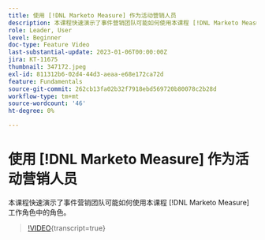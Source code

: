 ```yaml
---
title: 使用 [!DNL Marketo Measure] 作为活动营销人员
description: 本课程快速演示了事件营销团队可能如何使用本课程 [!DNL Marketo Measure] 工作角色中的角色。
role: Leader, User
level: Beginner
doc-type: Feature Video
last-substantial-update: 2023-01-06T00:00:00Z
jira: KT-11675
thumbnail: 347172.jpeg
exl-id: 811312b6-02d4-44d3-aeaa-e68e172ca72d
feature: Fundamentals
source-git-commit: 262cb13fa02b32f7918ebd569720b80078c2b28d
workflow-type: tm+mt
source-wordcount: '46'
ht-degree: 0%

---
```


# 使用 [!DNL Marketo Measure] 作为活动营销人员

本课程快速演示了事件营销团队可能如何使用本课程 [!DNL Marketo Measure] 工作角色中的角色。

>[!VIDEO](https://video.tv.adobe.com/v/347172/?learn=on){transcript=true}
